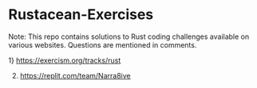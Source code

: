 # Rustacean-Exercises

Note: This repo contains solutions to Rust coding challenges available on various websites.
      Questions are mentioned in comments.

1} https://exercism.org/tracks/rust

2) https://replit.com/team/Narra8ive
